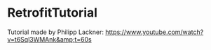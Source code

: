 # RetrofitTutorial
Tutorial made by Philipp Lackner: https://www.youtube.com/watch?v=t6Sql3WMAnk&amp;t=60s
